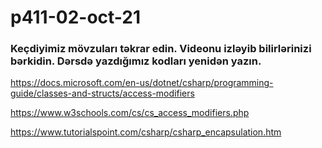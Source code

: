 # p411-02-oct-21

### Keçdiyimiz mövzuları təkrar edin. Videonu izləyib bilirlərinizi bərkidin. Dərsdə yazdığımız kodları yenidən yazın.

https://docs.microsoft.com/en-us/dotnet/csharp/programming-guide/classes-and-structs/access-modifiers

https://www.w3schools.com/cs/cs_access_modifiers.php

https://www.tutorialspoint.com/csharp/csharp_encapsulation.htm